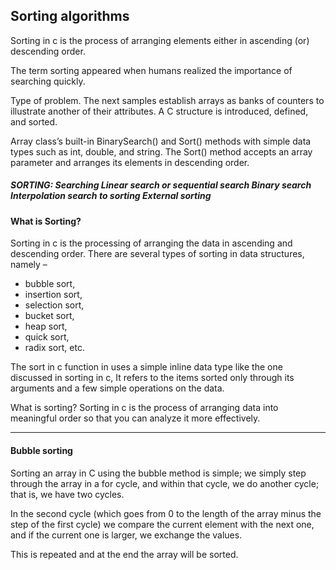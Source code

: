 ## Sorting algorithms


Sorting in c is the process of arranging elements either in ascending (or) descending order. 

The term sorting appeared when humans realized the importance of searching quickly.


Type of problem. The next samples establish arrays as banks of counters to illustrate another of their attributes. 
A C structure is introduced, defined, and sorted.

Array class’s built-in BinarySearch() and Sort() methods with simple data types such as
int, double, and string. 
The Sort() method accepts an array parameter and arranges its elements in descending order.

##### SORTING: Searching Linear search or sequential search Binary search Interpolation search to sorting External sorting


#### What is Sorting?

Sorting in c is the processing of arranging the data in ascending and descending order.
There are several types of sorting in data structures, namely – 
- bubble sort, 
- insertion sort, 
- selection sort,
- bucket sort, 
- heap sort, 
- quick sort,
- radix sort, etc.


The sort in c function in uses a simple inline data type like the one discussed in sorting in c, It refers to the items sorted only 
through its arguments and a few simple operations on the data.


What is sorting? Sorting in c is the process of arranging data into meaningful order so that you can analyze it more effectively.

--------------------------------------------------------------------------------------------------------

#### Bubble sorting
Sorting an array in C using the bubble method is simple; we simply step through the array in a for cycle, and within that cycle, we do another cycle; that is, we have two cycles.

In the second cycle (which goes from 0 to the length of the array minus the step of the first cycle) we compare the current element with the next one, and if the current one is larger, we exchange the values.

This is repeated and at the end the array will be sorted.

